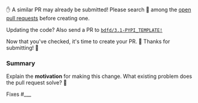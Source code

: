 <!--
 * @Author: BDFD
 * @Date: 2022-02-23 11:12:18
 * @LastEditTime: 2022-02-23 11:49:01
 * @LastEditors: BDFD
 * @Description:
 * @FilePath: \3.1-PyPI_Template\.github\pull_request_template.md
-->

✋ A similar PR may already be submitted!
Please search 🔎 among the [open pull requests][open-prs] before creating one.

Updating the code? Also send a PR to
[`bdfd/3.1-PYPI_TEMPLATE!`][open-prs]

Now that you've checked, it's time to create your PR. 📝
Thanks for submitting! 🙏

### Summary

Explain the **motivation** for making this change. What existing problem does the pull request solve? 🤔

<!-- if applicable, mark this PR as fixing an open issue -->

Fixes #\_\_\_

[open-prs]: https://github.com/bdfd/3.1-PyPI_Template/pulls
